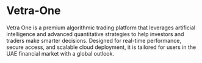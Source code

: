 # Vetra-One
Vetra One is a premium algorithmic trading platform that leverages artificial intelligence and advanced quantitative strategies to help investors and traders make smarter decisions. Designed for real-time performance, secure access, and scalable cloud deployment, it is tailored for users in the UAE financial market with a global outlook.
